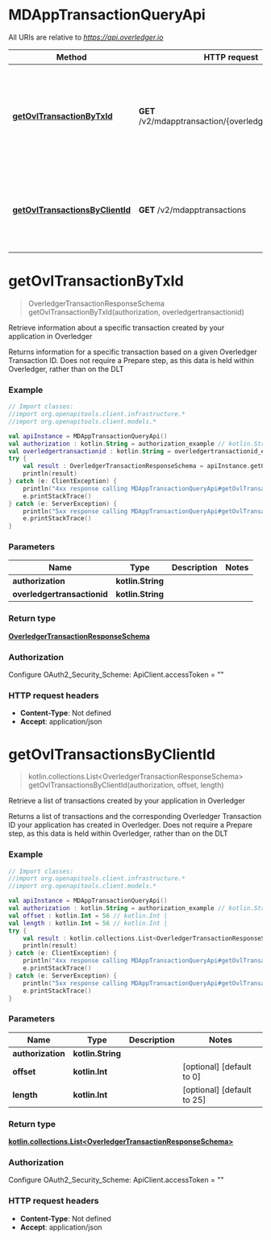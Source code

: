 # MDAppTransactionQueryApi

All URIs are relative to *https://api.overledger.io*

Method | HTTP request | Description
------------- | ------------- | -------------
[**getOvlTransactionByTxId**](MDAppTransactionQueryApi.md#getOvlTransactionByTxId) | **GET** /v2/mdapptransaction/{overledgertransactionid} | Retrieve information about a specific transaction created by your application in Overledger
[**getOvlTransactionsByClientId**](MDAppTransactionQueryApi.md#getOvlTransactionsByClientId) | **GET** /v2/mdapptransactions | Retrieve a list of transactions created by your application in Overledger


<a name="getOvlTransactionByTxId"></a>
# **getOvlTransactionByTxId**
> OverledgerTransactionResponseSchema getOvlTransactionByTxId(authorization, overledgertransactionid)

Retrieve information about a specific transaction created by your application in Overledger

Returns information for a specific transaction based on a given Overledger Transaction ID. Does not require a Prepare step, as this data is held within Overledger, rather than on the DLT

### Example
```kotlin
// Import classes:
//import org.openapitools.client.infrastructure.*
//import org.openapitools.client.models.*

val apiInstance = MDAppTransactionQueryApi()
val authorization : kotlin.String = authorization_example // kotlin.String | 
val overledgertransactionid : kotlin.String = overledgertransactionid_example // kotlin.String | 
try {
    val result : OverledgerTransactionResponseSchema = apiInstance.getOvlTransactionByTxId(authorization, overledgertransactionid)
    println(result)
} catch (e: ClientException) {
    println("4xx response calling MDAppTransactionQueryApi#getOvlTransactionByTxId")
    e.printStackTrace()
} catch (e: ServerException) {
    println("5xx response calling MDAppTransactionQueryApi#getOvlTransactionByTxId")
    e.printStackTrace()
}
```

### Parameters

Name | Type | Description  | Notes
------------- | ------------- | ------------- | -------------
 **authorization** | **kotlin.String**|  |
 **overledgertransactionid** | **kotlin.String**|  |

### Return type

[**OverledgerTransactionResponseSchema**](OverledgerTransactionResponseSchema.md)

### Authorization


Configure OAuth2_Security_Scheme:
    ApiClient.accessToken = ""

### HTTP request headers

 - **Content-Type**: Not defined
 - **Accept**: application/json

<a name="getOvlTransactionsByClientId"></a>
# **getOvlTransactionsByClientId**
> kotlin.collections.List&lt;OverledgerTransactionResponseSchema&gt; getOvlTransactionsByClientId(authorization, offset, length)

Retrieve a list of transactions created by your application in Overledger

Returns a list of transactions and the corresponding Overledger Transaction ID your application has created in Overledger. Does not require a Prepare step, as this data is held within Overledger, rather than on the DLT

### Example
```kotlin
// Import classes:
//import org.openapitools.client.infrastructure.*
//import org.openapitools.client.models.*

val apiInstance = MDAppTransactionQueryApi()
val authorization : kotlin.String = authorization_example // kotlin.String | 
val offset : kotlin.Int = 56 // kotlin.Int | 
val length : kotlin.Int = 56 // kotlin.Int | 
try {
    val result : kotlin.collections.List<OverledgerTransactionResponseSchema> = apiInstance.getOvlTransactionsByClientId(authorization, offset, length)
    println(result)
} catch (e: ClientException) {
    println("4xx response calling MDAppTransactionQueryApi#getOvlTransactionsByClientId")
    e.printStackTrace()
} catch (e: ServerException) {
    println("5xx response calling MDAppTransactionQueryApi#getOvlTransactionsByClientId")
    e.printStackTrace()
}
```

### Parameters

Name | Type | Description  | Notes
------------- | ------------- | ------------- | -------------
 **authorization** | **kotlin.String**|  |
 **offset** | **kotlin.Int**|  | [optional] [default to 0]
 **length** | **kotlin.Int**|  | [optional] [default to 25]

### Return type

[**kotlin.collections.List&lt;OverledgerTransactionResponseSchema&gt;**](OverledgerTransactionResponseSchema.md)

### Authorization


Configure OAuth2_Security_Scheme:
    ApiClient.accessToken = ""

### HTTP request headers

 - **Content-Type**: Not defined
 - **Accept**: application/json

